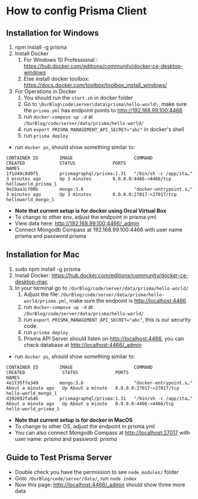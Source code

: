 # How to config Prisma Client

## Installation for Windows

1. npm install -g prisma
2. Install Docker
   1. For Windows 10 Professional : <https://hub.docker.com/editions/community/docker-ce-desktop-windows>
   2. Else install docker toolbox: <https://docs.docker.com/toolbox/toolbox_install_windows/>
3. For Operations in Docker
   1. You should run the `start.sh` in docker folder
   2. Go to `\OurBlog\code\server\data\prisma\hello-world\`, make sure the `prisma.yml` has endpoint points to <http://192.168.99.100:4466>
   3. run `docker-compose up -d` at `/OurBlog/code/server/data/prisma/hello-world/`
   4. run `export PRISMA_MANAGEMENT_API_SECRET="abc"` in docker's shell
   5. run `prisma deploy`

* run `docker ps`, should show something similar to:

~~~docker
CONTAINER ID        IMAGE                       COMMAND                  CREATED             STATUS              PORTS                      NAMES
1f1d49c8d0f5        prismagraphql/prisma:1.31   "/bin/sh -c /app/sta…"   3 minutes ago       Up 3 minutes        0.0.0.0:4466->4466/tcp     helloworld_prisma_1
9e19aa3c700b        mongo:3.6                   "docker-entrypoint.s…"   3 minutes ago       Up 3 minutes        0.0.0.0:27017->27017/tcp   helloworld_mongo_1
~~~

* **Note that current setup is for docker using Orcal Virtual Box**
* To change to other env, adjust the endpoint in prisma.yml
* View data here: <http://192.168.99.100:4466/_admin>
* Connect Mongodb Compass at 192.168.99.100:4466 with user name prisma and password prisma

## Installation for Mac

1. sudo npm install -g prisma
2. Install Docker: <https://hub.docker.com/editions/community/docker-ce-desktop-mac>
3. In your terminal go to `/OurBlog/code/server/data/prisma/hello-world/`
   1. Adjust the file: `/OurBlog/code/server/data/prisma/hello-world/prisma.yml`, make sure the endpoint is <http://localhost:4466>
   2. run `docker-compose up -d` at `/OurBlog/code/server/data/prisma/hello-world/`
   3. run `export PRISMA_MANAGEMENT_API_SECRET="abc"`, this is our security code.
   4. run `prisma deploy`
   5. Prisma API Server should listen on <http://localhost:4466>, you can check database at <http://localhost:4466/_admin>

* run `docker ps`, should show something similar to:

~~~docker
CONTAINER ID        IMAGE                       COMMAND                  CREATED              STATUS              PORTS                      NAMES
4e1f35ffe349        mongo:3.6                   "docker-entrypoint.s…"   About a minute ago   Up About a minute   0.0.0.0:27017->27017/tcp   hello-world_mongo_1
d392692fa546        prismagraphql/prisma:1.31   "/bin/sh -c /app/sta…"   About a minute ago   Up About a minute   0.0.0.0:4466->4466/tcp     hello-world_prisma_1
~~~

* **Note that current setup is for docker in MacOS**
* To change to other OS, adjust the endpoint in prisma.yml
* You can also connect Mongodb Compass at <http://localhost:27017> with user name: *prisma* and password: *prisma*

## Guide to Test Prisma Server

* Double check you have the permission to see `node_modules/` folder
* Goto `/OurBlog/code/server/data/`, run `node index`
* Now this page: <http://localhost:4466/_admin> should show three more data